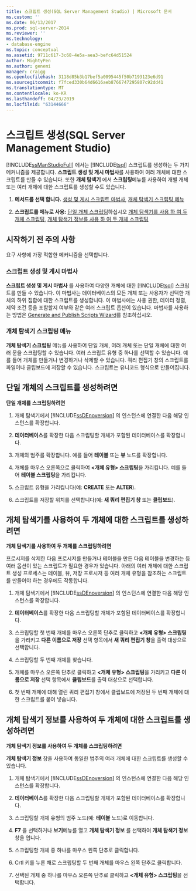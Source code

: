 ```yaml
---
title: 스크립트 생성(SQL Server Management Studio) | Microsoft 문서
ms.custom: ''
ms.date: 06/13/2017
ms.prod: sql-server-2014
ms.reviewer: ''
ms.technology:
- database-engine
ms.topic: conceptual
ms.assetid: 9711c617-3c68-4e5a-aea3-befc64d51524
author: MightyPen
ms.author: genemi
manager: craigg
ms.openlocfilehash: 3118d85b3b17bef5a0095445f50b7193123e6d91
ms.sourcegitcommit: f7fced330b64d6616aeb8766747295807c92dd41
ms.translationtype: MT
ms.contentlocale: ko-KR
ms.lasthandoff: 04/23/2019
ms.locfileid: "63144666"
---
```

# <a name="generate-scripts-sql-server-management-studio"></a>스크립트 생성(SQL Server Management Studio)
  [!INCLUDE[ssManStudioFull](../../includes/ssmanstudiofull-md.md)] 에서는 [!INCLUDE[tsql](../../includes/tsql-md.md)] 스크립트를 생성하는 두 가지 메커니즘을 제공합니다. **스크립트 생성 및 게시 마법사**를 사용하여 여러 개체에 대한 스크립트를 만들 수 있습니다. 또한 **개체 탐색기** 에서 **스크립팅**메뉴를 사용하여 개별 개체 또는 여러 개체에 대한 스크립트를 생성할 수도 있습니다.  
  
1.  **메서드를 선택 합니다.**  [생성 및 게시 스크립트 마법사](#GenPubScriptWiz), [개체 탐색기 스크립팅 메뉴](#OEScriptAsMenu)  
  
2.  **스크립트를 메뉴로 사용:**  [단일 개체 스크립팅](#ScriptSingleObject)하십시오 [개체 탐색기를 사용 하 여 두 개체 스크립팅](#ScriptTwoObjectsOE), [개체 탐색기 정보를 사용 하 여 두 개체 스크립팅](#ScriptTwoObjectsOED)  
  
## <a name="before-you-begin"></a>시작하기 전 주의 사항  
 요구 사항에 가장 적합한 메커니즘을 선택합니다.  
  
###  <a name="GenPubScriptWiz"></a> 스크립트 생성 및 게시 마법사  
 **스크립트 생성 및 게시 마법사** 를 사용하여 다양한 개체에 대한 [!INCLUDE[tsql](../../includes/tsql-md.md)] 스크립트를 만들 수 있습니다. 이 마법사는 데이터베이스의 모든 개체 또는 사용자가 선택한 개체의 하위 집합에 대한 스크립트를 생성합니다. 이 마법사에는 사용 권한, 데이터 정렬, 제약 조건 등을 포함할지 여부와 같은 여러 스크립트 옵션이 있습니다. 마법사를 사용하는 방법은 [Generate and Publish Scripts Wizard](generate-and-publish-scripts-wizard.md)를 참조하십시오.  
  
###  <a name="OEScriptAsMenu"></a> 개체 탐색기 스크립팅 메뉴  
 **개체 탐색기 스크립팅** 메뉴를 사용하여 단일 개체, 여러 개체 또는 단일 개체에 대한 여러 문을 스크립팅할 수 있습니다. 여러 스크립트 유형 중 하나를 선택할 수 있습니다. 예를 들어 개체를 만들거나 변경하거나 삭제할 수 있습니다. 쿼리 편집기 창의 스크립트를 파일이나 클립보드에 저장할 수 있습니다. 스크립트는 유니코드 형식으로 만들어집니다.  
  
##  <a name="ScriptSingleObject"></a> 단일 개체의 스크립트를 생성하려면  
 **단일 개체를 스크립팅하려면**  
  
1.  개체 탐색기에서 [!INCLUDE[ssDEnoversion](../../includes/ssdenoversion-md.md)] 의 인스턴스에 연결한 다음 해당 인스턴스를 확장합니다.  
  
2.  **데이터베이스**를 확장한 다음 스크립팅할 개체가 포함된 데이터베이스를 확장합니다.  
  
3.  개체의 범주를 확장합니다. 예를 들어 **테이블** 또는 **뷰** 노드를 확장합니다.  
  
4.  개체를 마우스 오른쪽으로 클릭하여 **\<개체 유형> 스크립팅**을 가리킵니다. 예를 들어 **테이블 스크립팅**을 가리킵니다.  
  
5.  스크립트 유형을 가리킵니다(예: **CREATE** 또는 **ALTER**).  
  
6.  스크립트를 저장할 위치를 선택합니다(예: **새 쿼리 편집기 창** 또는 **클립보드**).  
  
##  <a name="ScriptTwoObjectsOE"></a> 개체 탐색기를 사용하여 두 개체에 대한 스크립트를 생성하려면  
 **개체 탐색기를 사용하여 두 개체를 스크립팅하려면**  
  
 프로시저를 삭제한 다음 프로시저를 만들거나 테이블을 만든 다음 테이블을 변경하는 등 여러 옵션이 있는 스크립트가 필요한 경우가 있습니다. 아래의 여러 개체에 대한 스크립트 생성 프로세스는 테이블, 뷰, 저장 프로시저 등 여러 개체 유형을 참조하는 스크립트를 만들어야 하는 경우에도 작동합니다.  
  
1.  개체 탐색기에서 [!INCLUDE[ssDEnoversion](../../includes/ssdenoversion-md.md)] 의 인스턴스에 연결한 다음 해당 인스턴스를 확장합니다.  
  
2.  **데이터베이스**를 확장한 다음 스크립팅할 개체가 포함된 데이터베이스를 확장합니다.  
  
3.  스크립팅할 첫 번째 개체를 마우스 오른쪽 단추로 클릭하고 **\<개체 유형> 스크립팅**을 가리키고 **다른 이름으로 저장** 선택 항목에서 **새 쿼리 편집기 창**을 출력 대상으로 선택합니다.  
  
4.  스크립팅할 두 번째 개체를 찾습니다.  
  
5.  개체를 마우스 오른쪽 단추로 클릭하고 **\<개체 유형> 스크립팅**을 가리키고 **다른 이름으로 저장** 선택 항목에서 **클립보드**를 출력 대상으로 선택합니다.  
  
6.  첫 번째 개체에 대해 열린 쿼리 편집기 창에서 클립보드에 저장된 두 번째 개체에 대한 스크립트를 붙여 넣습니다.  
  
##  <a name="ScriptTwoObjectsOED"></a> 개체 탐색기 정보를 사용하여 두 개체에 대한 스크립트를 생성하려면  
 **개체 탐색기 정보를 사용하여 두 개체를 스크립팅하려면**  
  
 **개체 탐색기 정보** 창을 사용하여 동일한 범주의 여러 개체에 대한 스크립트를 생성할 수 있습니다.  
  
1.  개체 탐색기에서 [!INCLUDE[ssDEnoversion](../../includes/ssdenoversion-md.md)] 의 인스턴스에 연결한 다음 해당 인스턴스를 확장합니다.  
  
2.  **데이터베이스**를 확장한 다음 스크립팅할 개체가 포함된 데이터베이스를 확장합니다.  
  
3.  스크립팅할 개체 유형의 범주 노드(예: **테이블** 노드)로 이동합니다.  
  
4.  **F7** 을 선택하거나 **보기**메뉴를 열고 **개체 탐색기 정보** 를 선택하여 **개체 탐색기 정보**창을 엽니다.  
  
5.  스크립팅할 개체 중 하나를 마우스 왼쪽 단추로 클릭합니다.  
  
6.  Crtl 키를 누른 채로 스크립팅할 두 번째 개체를 마우스 왼쪽 단추로 클릭합니다.  
  
7.  선택된 개체 중 하나를 마우스 오른쪽 단추로 클릭하고 **\<개체 유형> 스크립팅**을 선택합니다.  
  
  
